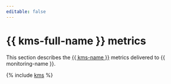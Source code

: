 ```yaml
---
editable: false
---
```


# {{ kms-full-name }} metrics

This section describes the [{{ kms-name }}](../../kms/) metrics delivered to {{ monitoring-name }}.

{% include [kms](../../_includes/monitoring/metrics-ref/kms.md) %}